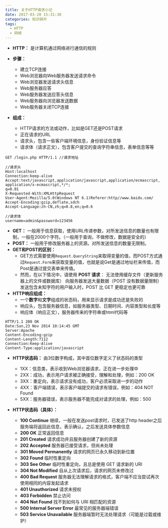 ```yaml
---
title: 关于HTTP请求小记
date: 2017-03-20 15:31:38
categories: 知识碎片
tags: 
  - HTTP
  - 网络
---
```

* **HTTP：** 是计算机通过网络进行通信的规则
* **步骤：**
	* 建立TCP连接
	* Web浏览器向Web服务器发送请求命令
	* Web浏览器发送请求头信息
	* Web服务器应答
	* Web服务器发送应答头信息
	* Web服务器向浏览器发送数据
	* Web服务器关闭TCP连接

* **组成：**
	* HTTP请求的方法或动作，比如是GET还是POST请求
	* 正在请求的URL
	* 请求头，包含一些客户端环境信息，身份验证信息等
	* 请求体（请求正文），包含客户提交的查询字符串信息，表单信息等等
```http
GET /login.php HTTP/1.1 //请求地址

//请求头
Host:localhost
Connection:keep-alive
Accept:text/javascript,application/javascript,application/ecmascript,
application/x-ecmascript,*/*;
q=0.01
X-Requested-With:XMLHttpRequest
User-Agent:Mozilla/5.0(Windows NT 6.1)Referer:http//www.baidu.com/
Accept-Encoding:gzip,deflate,sdch
Accept-Language:zh-CN,zh;q=0.8,en;q=0.6

//请求体
username=admin&password=123456
```
* **GET：** 一般用于信息获取，使用URL传递参数，对所发送信息的数量也有限制，一般在2000个字符。（一般用于查询，不做修改，数据是安全的）
* **POST：** 一般用于修改服务器上的资源。对所发送信息的数量无限制。
* **GET和POST的区别：**
	* GET方式需要使用`Request.QueryString`来取得变量的值，而POST方式通过`Request.Form`来获取变量的值，也就是说Get是通过地址栏来传值，而Post是通过提交表单来传值。
	* 然而，在以下情况中，请使用 **POST 请求**：
	无法使用缓存文件（更新服务器上的文件或数据库）
	向服务器发送大量数据（POST 没有数据量限制）
    发送包含未知字符的用户输入时，POST 比 GET 更稳定也更可靠
* **HTTP响应组成：**
	* 一个**数字**和**文字**组成的状态码，用来显示请求是成功还是失败的
	* 响应头，包含服务器信息，如服务器类型、日期时间、内容类型和长度等
	* 响应体（响应正文），服务器传来的字符串或html代码等
```http
HTTP/1.1 200 OK
Date:Sun,23 Nov 2014 10:14:45 GMT
Server:Apache
Content-Encoding:gzip
Content-Length:7112
Connection:Keep-Alive
Content-Type:application/javascript
```
* **HTTP状态码：** 由3位数字构成，其中首位数字定义了状态码的类型
	* 1XX：信息类，表示收到Web浏览器请求，正在进一步处理中
	* 2XX：成功，表示用户请求被正确接受，理解和处理，例如：200 OK
	* 3XX：重定向，表示请求没有成功，客户必须采取进一步的动作
	* 4XX：客户端错误，表示客户端提交的请求有错误，例如：404 NOT Found
	* 5XX：服务器错误，表示服务器不能完成对请求的处理，例如：500


* **HTTP状态码（具体）：**

	* **100  Continue**  继续，一般在发送post请求时，已发送了http header之后服务端将返回此信息，表示确认，之后发送具体参数信息
	* **200  OK**   正常返回信息
	* **201  Created**  请求成功并且服务器创建了新的资源
	* **202  Accepted**  服务器已接受请求，但尚未处理
	* **301  Moved Permanently**  请求的网页已永久移动到新位置
	* **302  Found**  临时性重定向
	* **303  See Other**  临时性重定向，且总是使用 GET 请求新的 URI
	* **304  Not Modified**  自从上次请求后，请求的网页未修改过
	* **400  Bad Request**  服务器无法理解请求的格式，客户端不应当尝试再次使用相同的内容发起请求
	* **401  Unauthorized**  请求未授权
	* **403  Forbidden**  禁止访问
	* **404  Not Found**  找不到如何与 URI 相匹配的资源
	* **500  Internal Server Error**  最常见的服务器端错误
	* **503  Service Unavailable** 服务器端暂时无法处理请求（可能是过载或维护）
